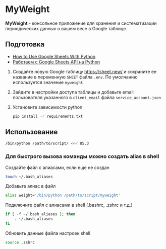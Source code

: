 # MyWeight

**MyWeight** - консольное приложение для хранения и систематизации периодических данных о вашем весе в Google таблице.

## Подготовка

* [How to Use Google Sheets With Python](https://youtu.be/bu5wXjz2KvU)
* [Работаем с Google Sheets API на Python](https://youtu.be/Bf8KHZtcxnA)

1. Создайте новую Google таблицу <https://sheet.new/> и сохраните ее название в переменную `SHEET` файла `.env`. По умолчанию используется значение `myweight`
2. Зайдите в настройки доступа таблицы и добавьте email пользователя указанного в `client_email` файла `service_account.json`
3. Установите зависимости python

   ```sh
   pip install -r requirements.txt
   ```

## Использование

```sh
/bin/python /path/to/script/ <<< 85.3
```

### Для быстрого вызова команды можно создать alias в shell

Создайте файл с алиасами, если еще не создан

```sh
touch ~/.bash_aliases
```

Добавьте алиас в файл

```sh
alias weight='/bin/python /path/to/script/myweight'
```

Подключите файл с алиасами в shell (.bashrc, .zshrc и т.д.)

```sh
if [ -f ~/.bash_aliases ]; then
    . ~/.bash_aliases
fi
```

Обновить данные файла настроек shell

```sh
source .zshrc
```
